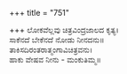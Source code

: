+++
title = "751"

+++
ಲೋಕವೆಲ್ಲವು ಚಿತ್ರವಿಂದ್ರಜಾಲದ ಕೃತ್ಯ।  
ಸಾಕೆನದೆ ಬೇಕೆನದೆ ನೋಡು ನೀನದನು॥  
ತಾಕಿಸದಿರಂತರಾತ್ಮಂಗಾವಿಚಿತ್ರವನು।  
ಹಾಕು ವೇಷವ ನೀನು - ಮಂಕುತಿಮ್ಮ॥  
